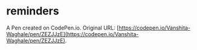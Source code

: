 # reminders

A Pen created on CodePen.io. Original URL: [https://codepen.io/Vanshita-Waghale/pen/ZEZJJzE](https://codepen.io/Vanshita-Waghale/pen/ZEZJJzE).

